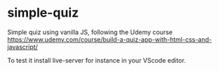 # simple-quiz

Simple quiz using vanilla JS, following the Udemy course https://www.udemy.com/course/build-a-quiz-app-with-html-css-and-javascript/

To test it install live-server for instance in your VScode editor.

